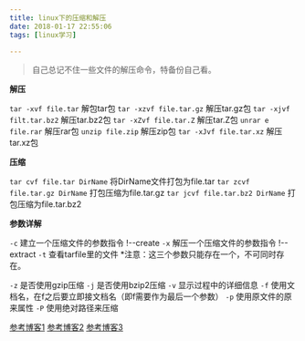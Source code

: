 ```yaml
---
title: linux下的压缩和解压
date: 2018-01-17 22:55:06
tags: [linux学习]

---
```


> 自己总记不住一些文件的解压命令，特备份自己看。

**解压**

`tar -xvf file.tar` 解包tar包
`tar -xzvf file.tar.gz` 解压tar.gz包
`tar -xjvf filt.tar.bz2` 解压tar.bz2包
`tar -xZvf file.tar.Z` 解压tar.Z包
`unrar e file.rar` 解压rar包
`unzip file.zip` 解压zip包
`tar -xJvf file.tar.xz` 解压tar.xz包

<!-- more-->

**压缩**

`tar cvf file.tar DirName` 将DirName文件打包为file.tar
`tar zcvf file.tar.gz DirName` 打包压缩为file.tar.gz
`tar jcvf file.tar.bz2 DirName` 打包压缩为file.tar.bz2


**参数详解**

`-c` 建立一个压缩文件的参数指令 !--create
`-x` 解压一个压缩文件的参数指令 !--extract
`-t` 查看tarfile里的文件
*注意：这三个参数只能存在一个，不可同时存在。

`-z` 是否使用gzip压缩
`-j` 是否使用bzip2压缩
`-v` 显示过程中的详细信息
`-f` 使用文档名，在f之后要立即接文档名（即f需要作为最后一个参数）
`-p` 使用原文件的原来属性
`-P` 使用绝对路径来压缩






[参考博客1](https://www.cnblogs.com/lovevivi/archive/2013/09/04/3300950.html)
[参考博客2](https://www.cnblogs.com/eoiioe/archive/2008/09/20/1294681.html)
[参考博客3](https://www.cnblogs.com/perfy/archive/2012/05/12/2497074.html)
